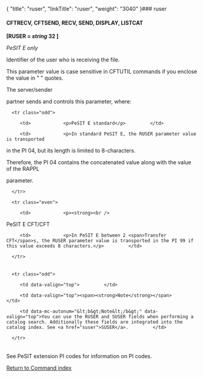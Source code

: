 {
    "title": "ruser",
    "linkTitle": "ruser",
    "weight": "3040"
}### <span id="ruser"></span>ruser

#### <span id="ruser_CFTRECV"></span>CFTRECV, <span id="ruser_CFTSEND"></span>CFTSEND, RECV, SEND, DISPLAY, LISTCAT

**\[RUSER = *string* 32 \]** 

*PeSIT E only*

Identifier of the user who is receiving the file.

This parameter value is case sensitive in CFTUTIL commands if you enclose the value in " " quotes.

The server/sender
partner sends and controls this parameter, where:

<table data-cellspacing="0">
   <tbody>
      <tr class="odd">
         <td>            <p>PeSIT E standard</p>         </td>
         <td>            <p>In standard PeSIT E, the RUSER parameter value is transported
in the PI 04, but its length is limited to 8-characters.
Therefore, the PI 04 contains the concatenated value along with the value of the RAPPL
parameter.</p>         </td>
      </tr>
      <tr class="even">
         <td>            <p><strong><br />
</strong>PeSIT E CFT/CFT</p>         </td>
         <td>            <p>In PeSIT E between 2 <span>Transfer CFT</span>s, the RUSER parameter value is transported in the PI 99 if this value exceeds 8 characters.</p>         </td>
      </tr>
   </tbody>
</table>

<table data-cellpadding="0" data-cellspacing="0">
   <tbody>
      <tr class="odd">
         <td data-valign="top">         </td>
         <td data-valign="top"><span><strong>Note</strong></span>         </td>
         <td data-mc-autonum="&lt;b&gt;Note&lt;/b&gt;" data-valign="top">You can use the RUSER and SUSER fields when performing a catalog search. Additionally these fields are integrated into the catalog index. See <a href="suser">SUSER</a>.         </td>
      </tr>
   </tbody>
</table>

See PeSIT extension PI codes for information on PI codes.

[Return to Command index](../)
